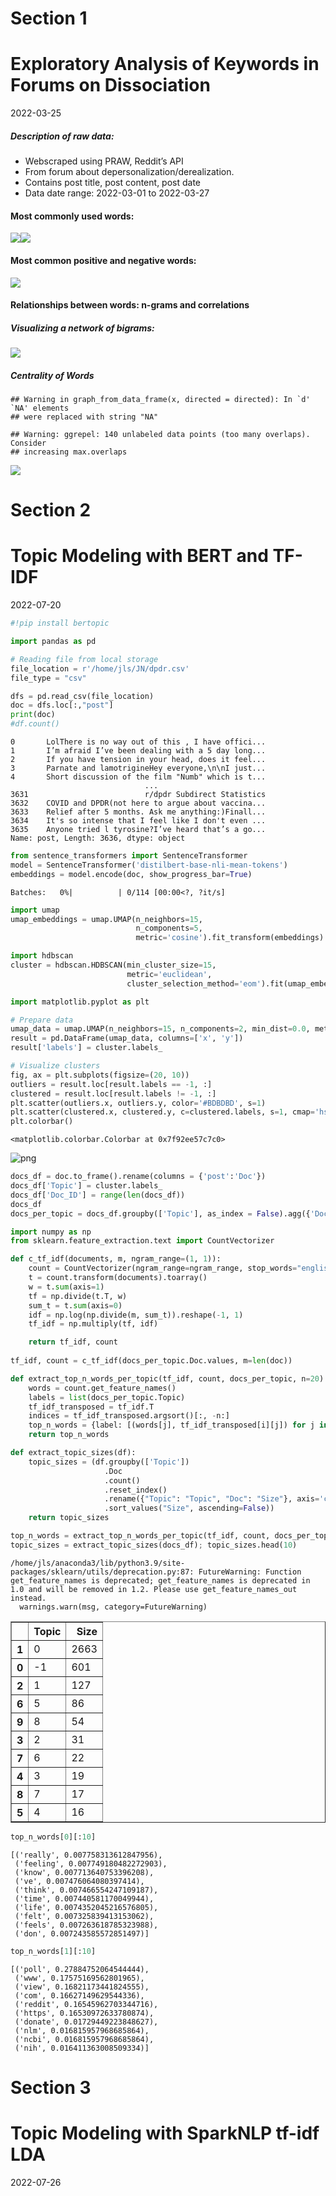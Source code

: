 # Section 1
Exploratory Analysis of Keywords in Forums on Dissociation
================
2022-03-25

##### Description of raw data:

-   Webscraped using PRAW, Reddit’s API
-   From forum about depersonalization/derealization.
-   Contains post title, post content, post date
-   Data date range: 2022-03-01 to 2022-03-27

#### Most commonly used words:

![](unnamed-chunk-2-1.png)<!-- -->![](unnamed-chunk-2-2.png)<!-- -->

#### Most common positive and negative words:

![](unnamed-chunk-3-1.png)<!-- -->

#### Relationships between words: n-grams and correlations

##### Visualizing a network of bigrams:

![](unnamed-chunk-4-1.png)<!-- -->

##### Centrality of Words

    ## Warning in graph_from_data_frame(x, directed = directed): In `d' `NA' elements
    ## were replaced with string "NA"

    ## Warning: ggrepel: 140 unlabeled data points (too many overlaps). Consider
    ## increasing max.overlaps

![](unnamed-chunk-5-1.png)<!-- -->


# Section 2
Topic Modeling with BERT and TF-IDF
================
2022-07-20

```python
#!pip install bertopic
```


```python
import pandas as pd

# Reading file from local storage
file_location = r'/home/jls/JN/dpdr.csv'
file_type = "csv"

dfs = pd.read_csv(file_location)
doc = dfs.loc[:,"post"]
print(doc)
#df.count()
```

    0       LolThere is no way out of this , I have offici...
    1       I’m afraid I’ve been dealing with a 5 day long...
    2       If you have tension in your head, does it feel...
    3       Parnate and lamotrigineHey everyone,\n\nI just...
    4       Short discussion of the film "Numb" which is t...
                                  ...                        
    3631                          r/dpdr Subdirect Statistics
    3632    COVID and DPDR(not here to argue about vaccina...
    3633    Relief after 5 months. Ask me anything:)Finall...
    3634    It's so intense that I feel like I don't even ...
    3635    Anyone tried l tyrosine?I’ve heard that’s a go...
    Name: post, Length: 3636, dtype: object



```python
from sentence_transformers import SentenceTransformer
model = SentenceTransformer('distilbert-base-nli-mean-tokens')
embeddings = model.encode(doc, show_progress_bar=True)
```


    Batches:   0%|          | 0/114 [00:00<?, ?it/s]



```python
import umap
umap_embeddings = umap.UMAP(n_neighbors=15, 
                            n_components=5, 
                            metric='cosine').fit_transform(embeddings)
```


```python
import hdbscan
cluster = hdbscan.HDBSCAN(min_cluster_size=15,
                          metric='euclidean',                      
                          cluster_selection_method='eom').fit(umap_embeddings)
```


```python
import matplotlib.pyplot as plt

# Prepare data
umap_data = umap.UMAP(n_neighbors=15, n_components=2, min_dist=0.0, metric='cosine').fit_transform(embeddings)
result = pd.DataFrame(umap_data, columns=['x', 'y'])
result['labels'] = cluster.labels_

# Visualize clusters
fig, ax = plt.subplots(figsize=(20, 10))
outliers = result.loc[result.labels == -1, :]
clustered = result.loc[result.labels != -1, :]
plt.scatter(outliers.x, outliers.y, color='#BDBDBD', s=1)
plt.scatter(clustered.x, clustered.y, c=clustered.labels, s=1, cmap='hsv_r')
plt.colorbar()
```




    <matplotlib.colorbar.Colorbar at 0x7f92ee57c7c0>




    
![png](TopicModeling_BERT_TF-IDF_files/TopicModeling_BERT_TF-IDF_6_1.png)
    



```python
docs_df = doc.to_frame().rename(columns = {'post':'Doc'})
docs_df['Topic'] = cluster.labels_
docs_df['Doc_ID'] = range(len(docs_df))
docs_df
docs_per_topic = docs_df.groupby(['Topic'], as_index = False).agg({'Doc': ' '.join})
```


```python
import numpy as np
from sklearn.feature_extraction.text import CountVectorizer

def c_tf_idf(documents, m, ngram_range=(1, 1)):
    count = CountVectorizer(ngram_range=ngram_range, stop_words="english").fit(documents)
    t = count.transform(documents).toarray()
    w = t.sum(axis=1)
    tf = np.divide(t.T, w)
    sum_t = t.sum(axis=0)
    idf = np.log(np.divide(m, sum_t)).reshape(-1, 1)
    tf_idf = np.multiply(tf, idf)

    return tf_idf, count
  
tf_idf, count = c_tf_idf(docs_per_topic.Doc.values, m=len(doc))
```


```python
def extract_top_n_words_per_topic(tf_idf, count, docs_per_topic, n=20):
    words = count.get_feature_names()
    labels = list(docs_per_topic.Topic)
    tf_idf_transposed = tf_idf.T
    indices = tf_idf_transposed.argsort()[:, -n:]
    top_n_words = {label: [(words[j], tf_idf_transposed[i][j]) for j in indices[i]][::-1] for i, label in enumerate(labels)}
    return top_n_words

def extract_topic_sizes(df):
    topic_sizes = (df.groupby(['Topic'])
                     .Doc
                     .count()
                     .reset_index()
                     .rename({"Topic": "Topic", "Doc": "Size"}, axis='columns')
                     .sort_values("Size", ascending=False))
    return topic_sizes

top_n_words = extract_top_n_words_per_topic(tf_idf, count, docs_per_topic, n=20)
topic_sizes = extract_topic_sizes(docs_df); topic_sizes.head(10)
```

    /home/jls/anaconda3/lib/python3.9/site-packages/sklearn/utils/deprecation.py:87: FutureWarning: Function get_feature_names is deprecated; get_feature_names is deprecated in 1.0 and will be removed in 1.2. Please use get_feature_names_out instead.
      warnings.warn(msg, category=FutureWarning)





<div>
<style scoped>
    .dataframe tbody tr th:only-of-type {
        vertical-align: middle;
    }

    .dataframe tbody tr th {
        vertical-align: top;
    }

    .dataframe thead th {
        text-align: right;
    }
</style>
<table border="1" class="dataframe">
  <thead>
    <tr style="text-align: right;">
      <th></th>
      <th>Topic</th>
      <th>Size</th>
    </tr>
  </thead>
  <tbody>
    <tr>
      <th>1</th>
      <td>0</td>
      <td>2663</td>
    </tr>
    <tr>
      <th>0</th>
      <td>-1</td>
      <td>601</td>
    </tr>
    <tr>
      <th>2</th>
      <td>1</td>
      <td>127</td>
    </tr>
    <tr>
      <th>6</th>
      <td>5</td>
      <td>86</td>
    </tr>
    <tr>
      <th>9</th>
      <td>8</td>
      <td>54</td>
    </tr>
    <tr>
      <th>3</th>
      <td>2</td>
      <td>31</td>
    </tr>
    <tr>
      <th>7</th>
      <td>6</td>
      <td>22</td>
    </tr>
    <tr>
      <th>4</th>
      <td>3</td>
      <td>19</td>
    </tr>
    <tr>
      <th>8</th>
      <td>7</td>
      <td>17</td>
    </tr>
    <tr>
      <th>5</th>
      <td>4</td>
      <td>16</td>
    </tr>
  </tbody>
</table>
</div>




```python
top_n_words[0][:10]
```




    [('really', 0.007758313612847956),
     ('feeling', 0.007749180482272903),
     ('know', 0.007713640753396208),
     ('ve', 0.007476064080397414),
     ('think', 0.007466554247109187),
     ('time', 0.007440581170049944),
     ('life', 0.0074352045216576805),
     ('felt', 0.007325839413153062),
     ('feels', 0.007263618785323988),
     ('don', 0.007243585572851497)]




```python
top_n_words[1][:10]
```




    [('poll', 0.27884752064544444),
     ('www', 0.17575169562801965),
     ('view', 0.16821173441824555),
     ('com', 0.16627149629544336),
     ('reddit', 0.16545962703344716),
     ('https', 0.16530972633780874),
     ('donate', 0.01729449223848627),
     ('nlm', 0.016815957968685864),
     ('ncbi', 0.016815957968685864),
     ('nih', 0.016411363008509334)]



# Section 3
Topic Modeling with SparkNLP tf-idf LDA
================
2022-07-26


